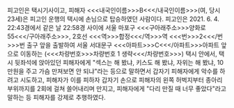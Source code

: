 피고인은 택시기사이고, 피해자 <<<내국인이름>>>B<<</내국인이름>>>(여, 당시 23세)은 피고인 운행의 택시에 손님으로 탑승하였던 사람이다.
피고인은 2021. 6. 4. 22:43경에서 같은 날 22:58경 사이에 서울 마포구 <<<구아래주소>>>양화로 55<<</구아래주소>>>, 2호선 <<<역>>>합정<<</역>>>역 <<<번>>>2<<</번>>>번 출구 앞을 출발하여 서울 서대문구 <<<아파트>>>C<<</아파트>>>아파트 앞으로 이동하는 (<<<차량번호>>>차량번호 1 생략<<</차량번호>>>) 택시 안에서, 택시 뒷좌석에 앉아있던 피해자에게 "섹스는 해 봤냐, 키스도 해 봤냐, 자위는 해 봤냐, 10만원을 주고 가슴 만져보면 안 되냐"라는 등으로 말하면서 갑자기 피해자에게 악수를 하려고 시도하고, 피해자가 이를 피하자 갑자기 손으로 피해자의 왼쪽 허벅지부터 종아리 부위까지를 2회에 걸쳐 쓸어내리며 만지고, 피해자에게 "다리 만질 때 너무 좋았다"라고 말하는 등 피해자를 강제로 추행하였다.